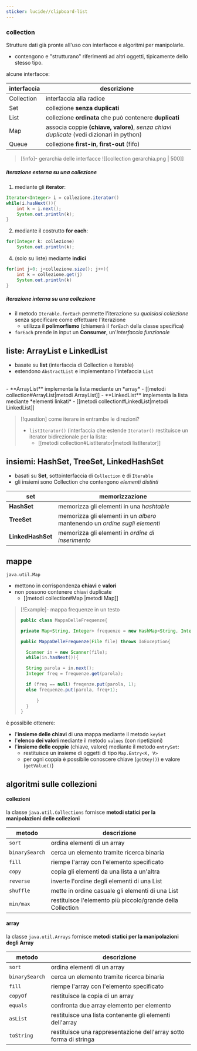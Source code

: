 ```yaml
---
sticker: lucide//clipboard-list
---
```

### collection
Strutture dati già pronte all'uso con interfacce e algoritmi per manipolarle.
- contengono e "strutturano" riferimenti ad altri oggetti, tipicamente dello stesso tipo.

alcune interfacce:

| interfaccia | descrizione                                                                              |
| ----------- | ---------------------------------------------------------------------------------------- |
| Collection  | interfaccia alla radice                                                                  |
| Set         | collezione **senza duplicati**                                                           |
| List        | collezione **ordinata** che può contenere **duplicati**                                  |
| Map         | associa coppie **(chiave, valore)**, *senza chiavi duplicate* (vedi dizionari in python) |
| Queue       | collezione **first-in, first-out** (fifo)                                                |
>[!info]- gerarchia delle interfacce
>![[collection gerarchia.png | 500]]

##### iterazione esterna su una collezione
1) mediante gli **iterator**:
```java
Iterator<Integer> i = collezione.iterator()
while(i.hasNext()){
	int k = i.next();
	System.out.println(k);
}
```
2) mediante il costrutto **for each**:
```java
for(Integer k: collezione)
	System.out.println(k);
```
4) (solo su liste) mediante **indici** 
```java
for(int j=0; j<collezione.size(); j++){
	int k = collezione.get(j)
	System.out.println(k)
}
```
##### iterazione interna su una collezione
- il metodo `Iterable.forEach` permette l'iterazione su *qualsiasi collezione* senza specificare come effettuare l'iterazione
	- utilizza il **polimorfismo** (chiamerà il `forEach` della classe specifica)
- `forEach` prende in input un **Consumer**, un'*interfaccia funzionale*

## liste: ArrayList e LinkedList
- basate su **list** (interfaccia di Collection e Iterable)
- estendono `AbstractList` e implementano l'intefaccia `List`
<br/>
- **ArrayList** implementa la lista mediante un *array*
	- [[metodi collection#ArrayList|metodi ArrayList]]
- **LinkedList** implementa la lista mediante *elementi linkati*
	- [[metodi collection#LinkedList|metodi LinkedList]]

>[!question] come iterare in entrambe le direzioni?
>- `listIterator()` (interfaccia che estende `Iterator()` restituisce un iterator bidirezionale per la lista:
> 	- [[metodi collection#ListIterator|metodi listIterator]]

## insiemi: HashSet, TreeSet, LinkedHashSet
- basati su **Set**, sottointerfaccia di `Collection` e di `Iterable`
- gli insiemi sono Collection che contengono *elementi distinti*

| set               | memorizzazione                                                              |
| ----------------- | --------------------------------------------------------------------------- |
| **HashSet**       | memorizza gli elementi in una *hashtable*                                   |
| **TreeSet**       | memorizza gli elementi in un *albero* mantenendo un *ordine sugli elementi* |
| **LinkedHashSet** | memorizza gli elementi in *ordine di inserimento*                           |

## mappe
`java.util.Map`
- mettono in corrispondenza **chiavi** e **valori**
- non possono contenere chiavi duplicate
	- [[metodi collection#Map |metodi Map]]
 
> [!Example]- mappa frequenze in un testo
> 
> ```java
> public class MappaDelleFrequenze{
> 
> private Map<String, Integer> frequenze = new HashMap<String, Integer>();
> 
> public MappaDelleFrequenze(File file) throws IoException{
> 
> 	Scanner in = new Scanner(file);
> 	while(in.hasNext()){
> 
> 	String parola = in.next();
> 	Integer freq = frequenze.get(parola);
> 
> 	if (freq == null) freqenze.put(parola, 1);
> 	else frequenze.put(parola, freq+1);
> 	
> 		}
> 	}
> }
> ```

è possibile ottenere: 
- l'**insieme delle chiavi** di una mappa mediante il metodo `keySet`
- l'**elenco dei valori** mediante il metodo `values` (con ripetizioni)
- l'**insieme delle coppie** (chiave, valore) mediante il metodo `entrySet`:
	- restituisce un insieme di oggetti di tipo `Map.Entry<K, V>`
	- per ogni coppia è possibile conoscere chiave (`getKey()`) e valore (`getValue()`)

## algoritmi sulle collezioni
#### collezioni
la classe `java.util.Collections` fornisce **metodi statici per la manipolazioni delle collezioni**

| metodo         | descrizione                                                |
| -------------- | ---------------------------------------------------------- |
| `sort`         | ordina elementi di un array                                |
| `binarySearch` | cerca un elemento tramite ricerca binaria                  |
| `fill`         | riempe l'array con l'elemento specificato                  |
| `copy`         | copia gli elementi da una lista a un'altra                 |
| `reverse`      | inverte l'ordine degli elementi di una List                |
| `shuffle`      | mette in ordine casuale gli elementi di una List           |
| `min/max`      | restituisce l'elemento più piccolo/grande della Collection |

#### array
la classe `java.util.Arrays` fornisce **metodi statici per la manipolazioni degli Array**

| metodo         | descrizione                                                        |
| -------------- | ------------------------------------------------------------------ |
| `sort`         | ordina elementi di un array                                        |
| `binarySearch` | cerca un elemento tramite ricerca binaria                          |
| `fill`         | riempe l'array con l'elemento specificato                          |
| `copyOf`       | restituisce la copia di un array                                   |
| `equals`       | confronta due array elemento per elemento                          |
| `asList`       | restituisce una lista contenente gli elementi dell'array           |
| `toString`     | restituisce una rappresentazione dell'array sotto forma di stringa |
